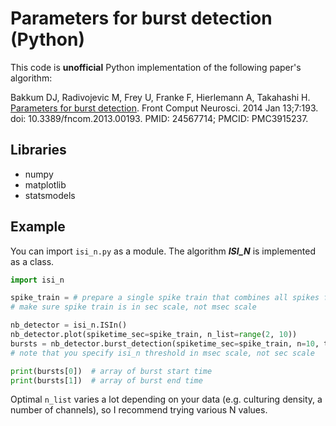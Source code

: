 # Parameters for burst detection (Python)

This code is **unofficial** Python implementation of the following paper's algorithm:

Bakkum DJ, Radivojevic M, Frey U, Franke F, Hierlemann A, Takahashi H. [Parameters for burst detection](https://doi.org/10.3389/fncom.2013.00193). Front Comput Neurosci. 2014 Jan 13;7:193. doi: 10.3389/fncom.2013.00193. PMID: 24567714; PMCID: PMC3915237.



## Libraries

* numpy
* matplotlib
* statsmodels



## Example

You can import `isi_n.py` as a module.  The algorithm ***ISI_N*** is implemented as a class.

```python
import isi_n

spike_train = # prepare a single spike train that combines all spikes from multiple channels #
# make sure spike train is in sec scale, not msec scale

nb_detector = isi_n.ISIn()
nb_detector.plot(spiketime_sec=spike_train, n_list=range(2, 10))
bursts = nb_detector.burst_detection(spiketime_sec=spike_train, n=10, threshold_msec=50)
# note that you specify isi_n threshold in msec scale, not sec scale

print(bursts[0])  # array of burst start time
print(bursts[1])  # array of burst end time
```

Optimal `n_list` varies a lot depending on your data (e.g. culturing density, a number of channels), so I recommend trying various N values.